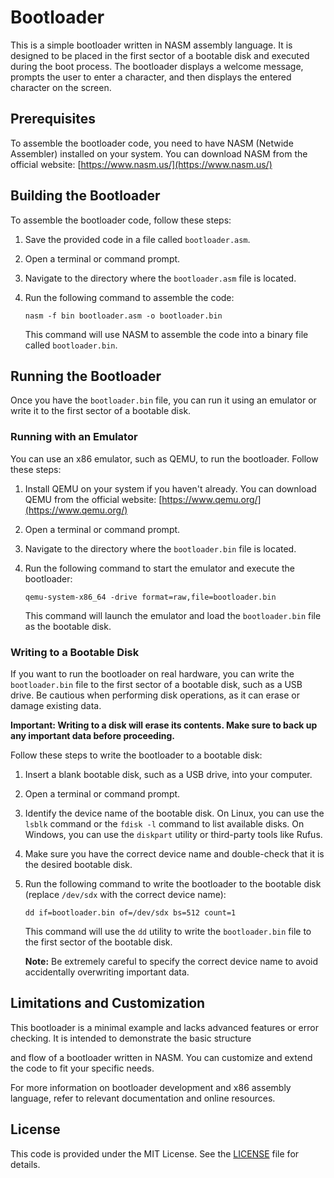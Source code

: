 # Bootloader

This is a simple bootloader written in NASM assembly language. It is designed to be placed in the first sector of a bootable disk and executed during the boot process. The bootloader displays a welcome message, prompts the user to enter a character, and then displays the entered character on the screen.

## Prerequisites

To assemble the bootloader code, you need to have NASM (Netwide Assembler) installed on your system. You can download NASM from the official website: [https://www.nasm.us/](https://www.nasm.us/)

## Building the Bootloader

To assemble the bootloader code, follow these steps:

1. Save the provided code in a file called `bootloader.asm`.
2. Open a terminal or command prompt.
3. Navigate to the directory where the `bootloader.asm` file is located.
4. Run the following command to assemble the code:

   ```
   nasm -f bin bootloader.asm -o bootloader.bin
   ```

   This command will use NASM to assemble the code into a binary file called `bootloader.bin`.

## Running the Bootloader

Once you have the `bootloader.bin` file, you can run it using an emulator or write it to the first sector of a bootable disk.

### Running with an Emulator

You can use an x86 emulator, such as QEMU, to run the bootloader. Follow these steps:

1. Install QEMU on your system if you haven't already. You can download QEMU from the official website: [https://www.qemu.org/](https://www.qemu.org/)
2. Open a terminal or command prompt.
3. Navigate to the directory where the `bootloader.bin` file is located.
4. Run the following command to start the emulator and execute the bootloader:

   ```
   qemu-system-x86_64 -drive format=raw,file=bootloader.bin
   ```

   This command will launch the emulator and load the `bootloader.bin` file as the bootable disk.

### Writing to a Bootable Disk

If you want to run the bootloader on real hardware, you can write the `bootloader.bin` file to the first sector of a bootable disk, such as a USB drive. Be cautious when performing disk operations, as it can erase or damage existing data.

**Important: Writing to a disk will erase its contents. Make sure to back up any important data before proceeding.**

Follow these steps to write the bootloader to a bootable disk:

1. Insert a blank bootable disk, such as a USB drive, into your computer.
2. Open a terminal or command prompt.
3. Identify the device name of the bootable disk. On Linux, you can use the `lsblk` command or the `fdisk -l` command to list available disks. On Windows, you can use the `diskpart` utility or third-party tools like Rufus.
4. Make sure you have the correct device name and double-check that it is the desired bootable disk.
5. Run the following command to write the bootloader to the bootable disk (replace `/dev/sdx` with the correct device name):

   ```
   dd if=bootloader.bin of=/dev/sdx bs=512 count=1
   ```

   This command will use the `dd` utility to write the `bootloader.bin` file to the first sector of the bootable disk.

   **Note:** Be extremely careful to specify the correct device name to avoid accidentally overwriting important data.

## Limitations and Customization

This bootloader is a minimal example and lacks advanced features or error checking. It is intended to demonstrate the basic structure

 and flow of a bootloader written in NASM. You can customize and extend the code to fit your specific needs.

For more information on bootloader development and x86 assembly language, refer to relevant documentation and online resources.

## License

This code is provided under the MIT License. See the [LICENSE](LICENSE) file for details.
